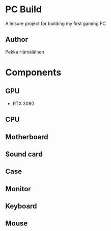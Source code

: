 # PC Build

A leisure project for building my first gaming PC


## Author

Pekka Hämäläinen


# Components


## GPU

- RTX 3080


## CPU


## Motherboard


## Sound card


## Case


## Monitor


## Keyboard


## Mouse

